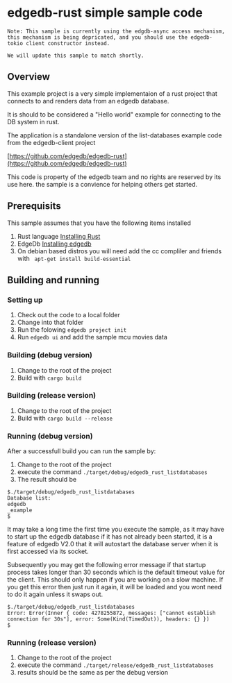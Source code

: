 # edgedb-rust simple sample code

```
Note: This sample is currently using the edgdb-async access mechanism, this mechanism is being depricated, and you should use the edgedb-tokio client constructor instead.

We will update this sample to match shortly.
```

## Overview

This example project is a very simple implementaion of a rust project that connects to and renders data from an edgedb database. 

It is should to be considered a "Hello world" example for connecting to the DB system in rust. 

The application is a standalone version of the list-databases example code from the edgedb-client project 

[https://github.com/edgedb/edgedb-rust](https://github.com/edgedb/edgedb-rust)

This code is property of the edgedb team and no rights are reserved by its use here. the sample is a convience for helping others get started. 
## Prerequisits

This sample assumes that you have the following items installed

1. Rust language [Installing Rust](https://www.rust-lang.org/tools/install)
2. EdgeDb [Installing edgedb](https://www.edgedb.com/install)
3. On debian based distros you will need add the cc compliler and friends with 
``` apt-get install build-essential```


## Building and running 

### Setting up

1. Check out the code to a local folder
2. Change into that folder
3. Run the folowing
``` edgedb project init ```
4. Run ```edgedb ui``` and add the sample mcu movies data

### Building (debug version)
1. Change to the root of the project
2. Build with ```cargo build```

### Building (release version)
1. Change to the root of the project
2. Build with ```cargo build --release```

### Running (debug version)  
After a successfull build you can run the sample by: 

1. Change to the root of the project
2. execute the command ```./target/debug/edgedb_rust_listdatabases```
3. The result should be 

```
$./target/debug/edgedb_rust_listdatabases 
Database list:
edgedb
_example
$ 

```

It may take a long time the first time you execute the sample, as it may have to start up the edgedb database if it has not already been started, it is a feature of edgedb V2.0 that it will autostart the database server when it is first accessed via its socket. 

Subsequently you may get the following error message if that startup process takes longer than 30 seconds which is the default timeout value for the client. This should only happen if you are working on a slow machine. 
If you get this error then just run it again, it will be loaded and you wont need to do it again unless it swaps out.

```
$./target/debug/edgedb_rust_listdatabases 
Error: Error(Inner { code: 4278255872, messages: ["cannot establish connection for 30s"], error: Some(Kind(TimedOut)), headers: {} })
$
```

### Running (release version)   
1. Change to the root of the project
2. execute the command ```./target/release/edgedb_rust_listdatabases```
3. results should be the same as per the debug version

